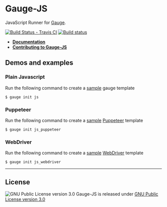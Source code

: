 # Gauge-JS
JavaScript Runner for [Gauge](http://www.getgauge.io).

[![Build Status - Travis CI](https://travis-ci.org/getgauge-contrib/gauge-js.svg?branch=master)](https://travis-ci.org/getgauge-contrib/gauge-js)
[![Build status](https://ci.appveyor.com/api/projects/status/03ns713oa1riioyt?svg=true)](https://ci.appveyor.com/project/getgauge-contrib/gauge-js)

- [**Documentation**](https://getgauge-contrib.github.io/gauge-js)
- [**Contributing to Gauge-JS**](CONTRIBUTING.md)

## Demos and examples

### Plain Javascript

Run the following command to create a [sample](https://github.com/getgauge/gauge-repository/tree/master/templates/js) gauge template

```
$ gauge init js
```

### Puppeteer

Run the following command to create a [sample](https://github.com/getgauge/gauge-repository/tree/master/templates/js_puppeteer) [Puppeteer](https://github.com/GoogleChrome/puppeteer) template 

```
$ gauge init js_puppeteer
```

### WebDriver

Run the following command to create a [sample](https://github.com/getgauge/gauge-repository/tree/master/templates/js_webdriver) [WebDriver](https://webdriver.io) template 
```
$ gauge init js_webdriver
```

---

## License

![GNU Public License version 3.0](http://www.gnu.org/graphics/gplv3-127x51.png)
Gauge-JS is released under [GNU Public License version 3.0](http://www.gnu.org/licenses/gpl-3.0.txt)
